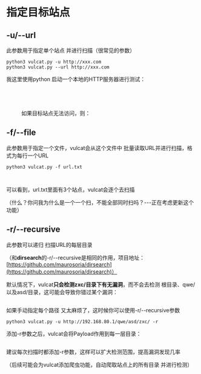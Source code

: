 # 指定目标站点

## -u/--url

此参数用于指定单个站点 并进行扫描（很常见的参数）

```
python3 vulcat.py -u http://xxx.com
python3 vulcat.py --url http://xxx.com
```

我这里使用python 启动一个本地的HTTP服务器进行测试：

<figure><img src="https://cdn.staticaly.com/gh/clincat/blog-imgs@main/hub/static/imgs/usage/url_01.png" alt=""><figcaption></figcaption></figure>

<figure><img src="https://cdn.staticaly.com/gh/clincat/blog-imgs@main/hub/static/imgs/usage/url_02.png" alt=""><figcaption></figcaption></figure>

<figure><img src="https://cdn.staticaly.com/gh/clincat/blog-imgs@main/hub/static/imgs/usage/url_03.png" alt=""><figcaption></figcaption></figure>

<figure><img src="https://cdn.staticaly.com/gh/clincat/blog-imgs@main/hub/static/imgs/usage/url_04.png" alt=""><figcaption></figcaption></figure>


<figure>如果目标站点无法访问，则：<img src="https://cdn.staticaly.com/gh/clincat/blog-imgs@main/hub/static/imgs/usage/url_05.png" alt=""><figcaption></figcaption></figure>

## -f/--file

此参数用于指定一个文件，vulcat会从这个文件中 批量读取URL并进行扫描，格式为每行一个URL

```
python3 vulcat.py -f url.txt
```

<figure><img src="https://cdn.staticaly.com/gh/clincat/blog-imgs@main/hub/static/imgs/usage/file_01.png" alt=""><figcaption></figcaption></figure>

<figure><img src="https://cdn.staticaly.com/gh/clincat/blog-imgs@main/hub/static/imgs/usage/file_02.png" alt=""><figcaption></figcaption></figure>

可以看到，url.txt里面有3个站点，vulcat会逐个去扫描

（什么？你问我为什么是一个一个扫，不能全部同时扫吗？---正在考虑更新这个功能）

## -r/--recursive

此参数可以递归 扫描URL的每层目录

（和**dirsearch**的-r/--recursive是相同的作用，项目地址：[https://github.com/maurosoria/dirsearch](https://github.com/maurosoria/dirsearch)）

默认情况下，vulcat**只会检测zxc/目录下有无漏洞**，而不会去检测 根目录、qwe/以及asd/目录，这可能会导致你错过某个漏洞：

<figure><img src="https://cdn.staticaly.com/gh/clincat/blog-imgs@main/hub/static/imgs/usage/recursive_01.png" alt=""><figcaption></figcaption></figure>

如果手动指定每个路径 又太麻烦了，这时候你可以使用-r/--recursive参数

```
python3 vulcat.py -u http://192.168.80.1/qwe/asd/zxc/ -r
```

添加-r参数之后，vulcat会将Payload作用到每一层目录：

<figure><img src="https://cdn.staticaly.com/gh/clincat/blog-imgs@main/hub/static/imgs/usage/recursive_02.png" alt=""><figcaption></figcaption></figure>

建议每次扫描时都添加-r参数，这样可以扩大检测范围，提高漏洞发现几率

（后续可能会为vulcat添加爬虫功能，自动爬取站点上的所有目录 并进行检测）
